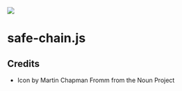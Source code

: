 <img src="http://rawgit.com/caiogondim/safe-prop.js/master/img/icon.svg">

# safe-chain.js

## Credits

- Icon by Martin Chapman Fromm from the Noun Project
